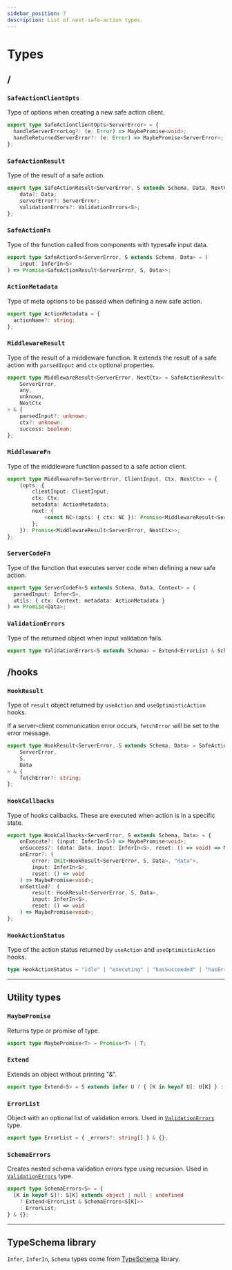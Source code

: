 ```yaml
---
sidebar_position: 7 
description: List of next-safe-action types.
---
```


# Types

## /

### `SafeActionClientOpts`

Type of options when creating a new safe action client.

```typescript
export type SafeActionClientOpts<ServerError> = {
  handleServerErrorLog?: (e: Error) => MaybePromise<void>;
  handleReturnedServerError?: (e: Error) => MaybePromise<ServerError>;
};
```

### `SafeActionResult`

Type of the result of a safe action.

```typescript
export type SafeActionResult<ServerError, S extends Schema, Data, NextCtx = unknown> = {
	data?: Data;
	serverError?: ServerError;
	validationErrors?: ValidationErrors<S>;
};
```

### `SafeActionFn`

Type of the function called from components with typesafe input data.

```typescript
export type SafeActionFn<ServerError, S extends Schema, Data> = (
	input: InferIn<S>
) => Promise<SafeActionResult<ServerError, S, Data>>;
```

### `ActionMetadata`

Type of meta options to be passed when defining a new safe action.

```typescript
export type ActionMetadata = {
  actionName?: string;
};
```

### `MiddlewareResult`

Type of the result of a middleware function. It extends the result of a safe action with `parsedInput` and `ctx` optional properties.

```typescript
export type MiddlewareResult<ServerError, NextCtx> = SafeActionResult<
	ServerError,
	any,
	unknown,
	NextCtx
> & {
	parsedInput?: unknown;
	ctx?: unknown;
	success: boolean;
};
```

### `MiddlewareFn`

Type of the middleware function passed to a safe action client.

```typescript
export type MiddlewareFn<ServerError, ClientInput, Ctx, NextCtx> = {
	(opts: {
		clientInput: ClientInput;
		ctx: Ctx;
		metadata: ActionMetadata;
		next: {
			<const NC>(opts: { ctx: NC }): Promise<MiddlewareResult<ServerError, NC>>;
		};
	}): Promise<MiddlewareResult<ServerError, NextCtx>>;
};
```

### `ServerCodeFn`

Type of the function that executes server code when defining a new safe action.

```typescript
export type ServerCodeFn<S extends Schema, Data, Context> = (
  parsedInput: Infer<S>,
  utils: { ctx: Context; metadata: ActionMetadata }
) => Promise<Data>;
```

### `ValidationErrors`

Type of the returned object when input validation fails.

```typescript
export type ValidationErrors<S extends Schema> = Extend<ErrorList & SchemaErrors<Infer<S>>>;
```

## /hooks

### `HookResult`

Type of `result` object returned by `useAction` and `useOptimisticAction` hooks.

If a server-client communication error occurs, `fetchError` will be set to the error message.

```typescript
export type HookResult<ServerError, S extends Schema, Data> = SafeActionResult<
	ServerError,
	S,
	Data
> & {
	fetchError?: string;
};
```

### `HookCallbacks`

Type of hooks callbacks. These are executed when action is in a specific state.

```typescript
export type HookCallbacks<ServerError, S extends Schema, Data> = {
	onExecute?: (input: InferIn<S>) => MaybePromise<void>;
	onSuccess?: (data: Data, input: InferIn<S>, reset: () => void) => MaybePromise<void>;
	onError?: (
		error: Omit<HookResult<ServerError, S, Data>, "data">,
		input: InferIn<S>,
		reset: () => void
	) => MaybePromise<void>;
	onSettled?: (
		result: HookResult<ServerError, S, Data>,
		input: InferIn<S>,
		reset: () => void
	) => MaybePromise<void>;
};
```

### `HookActionStatus`

Type of the action status returned by `useAction` and `useOptimisticAction` hooks.

```typescript
type HookActionStatus = "idle" | "executing" | "hasSucceeded" | "hasErrored";
```

---

## Utility types

### `MaybePromise`

Returns type or promise of type.

```typescript
export type MaybePromise<T> = Promise<T> | T;
```

### `Extend`

Extends an object without printing "&".

```typescript
export type Extend<S> = S extends infer U ? { [K in keyof U]: U[K] } : never;
```

### `ErrorList`

Object with an optional list of validation errors. Used in [`ValidationErrors`](#validationerrors) type.

```typescript
export type ErrorList = { _errors?: string[] } & {};
```

### `SchemaErrors`

Creates nested schema validation errors type using recursion. Used in [`ValidationErrors`](#validationerrors) type.

```typescript
export type SchemaErrors<S> = {
  [K in keyof S]?: S[K] extends object | null | undefined
    ? Extend<ErrorList & SchemaErrors<S[K]>>
    : ErrorList;
} & {};
```

---

## TypeSchema library

`Infer`, `InferIn`, `Schema` types come from [TypeSchema](https://typeschema.com) library.
